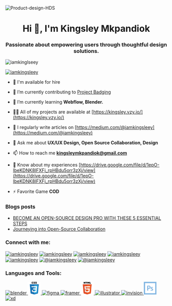 
![Product-design-HDS](https://github.com/iamkingsleey/iamkingsleey/assets/63562509/fe137e2e-7cc0-4550-b797-918ab75aada9)

<h1 align="center">Hi 👋, I'm Kingsley Mkpandiok</h1>
<h3 align="center">Passionate about empowering users through thoughtful design solutions.</h3>

<p align="left"> <img src="https://komarev.com/ghpvc/?username=iamkinglseey&label=Profile%20views&color=0e75b6&style=flat" alt="iamkinglseey" /> </p>

<p align="left"> <a href="https://twitter.com/iamkingsleey" target="blank"><img src="https://img.shields.io/twitter/follow/iamkingsleey?logo=twitter&style=for-the-badge" alt="iamkingsleey" /></a> </p>

- 👨‍ I'm available for hire

- 🔭 I’m currently contributing to [Project Badging](https://github.com/AllInOpenSource/ProjectBadging)

- 🌱 I’m currently learning **Webflow, Blender.**

- 👨‍💻 All of my projects are available at [https://kingsley.vzy.io/](https://kingsley.vzy.io/)

- 📝 I regularly write articles on [https://medium.com/@iamkingsleey](https://medium.com/@iamkingsleey)

- 💬 Ask me about **UX/UX Design, Open Source Collaboration, Design**

- 📫 How to reach me **kingsleymkpandiok@gmail.com**

- 📄 Know about my experiences [https://drive.google.com/file/d/1epO-lbeKDNK8IFXFj_rpHBdu5orr3zXj/view](https://drive.google.com/file/d/1epO-lbeKDNK8IFXFj_rpHBdu5orr3zXj/view)

- ⚡ Favorite Game **COD**

### Blogs posts
- <a href="https://iamkingsleey.medium.com/open-source-projects-await-your-design-skills-heres-how-to-make-an-impact-with-5-essential-tips-211a895d2574">BECOME AN OPEN-SOURCE DESIGN PRO WITH THESE 5 ESSENTIAL STEPS</a>
- <a href="https://iamkingsleey.medium.com/journeying-into-open-source-collaboration-1eda2cc9e5b5">Journeying into Open-Source Collaboration</a>
<!-- BLOG-POST-LIST:START -->
<!-- BLOG-POST-LIST:END -->

<h3 align="left">Connect with me:</h3>
<p align="left">
<a href="https://twitter.com/iamkingsleey" target="blank"><img align="center" src="https://raw.githubusercontent.com/rahuldkjain/github-profile-readme-generator/master/src/images/icons/Social/twitter.svg" alt="iamkingsleey" height="30" width="40" /></a>
<a href="https://linkedin.com/in/iamkingsleey" target="blank"><img align="center" src="https://raw.githubusercontent.com/rahuldkjain/github-profile-readme-generator/master/src/images/icons/Social/linked-in-alt.svg" alt="iamkingsleey" height="30" width="40" /></a>
<a href="https://instagram.com/iamkingsleey" target="blank"><img align="center" src="https://raw.githubusercontent.com/rahuldkjain/github-profile-readme-generator/master/src/images/icons/Social/instagram.svg" alt="iamkingsleey" height="30" width="40" /></a>
<a href="https://dribbble.com/iamkingsleey" target="blank"><img align="center" src="https://raw.githubusercontent.com/rahuldkjain/github-profile-readme-generator/master/src/images/icons/Social/dribbble.svg" alt="iamkingsleey" height="30" width="40" /></a>
<a href="https://www.behance.net/iamkingsleey" target="blank"><img align="center" src="https://raw.githubusercontent.com/rahuldkjain/github-profile-readme-generator/master/src/images/icons/Social/behance.svg" alt="iamkingsleey" height="30" width="40" /></a>
<a href="https://hashnode.com/@iamkingsleey" target="blank"><img align="center" src="https://raw.githubusercontent.com/rahuldkjain/github-profile-readme-generator/master/src/images/icons/Social/hashnode.svg" alt="@iamkingsleey" height="30" width="40" /></a>
<a href="https://medium.com/@iamkingsleey" target="blank"><img align="center" src="https://raw.githubusercontent.com/rahuldkjain/github-profile-readme-generator/master/src/images/icons/Social/medium.svg" alt="@iamkingsleey" height="30" width="40" /></a>
</p>

<h3 align="left">Languages and Tools:</h3>
<p align="left"> <a href="https://www.blender.org/" target="_blank" rel="noreferrer"> <img src="https://download.blender.org/branding/community/blender_community_badge_white.svg" alt="blender" width="40" height="40"/> </a> <a href="https://www.w3schools.com/css/" target="_blank" rel="noreferrer"> <img src="https://raw.githubusercontent.com/devicons/devicon/master/icons/css3/css3-original-wordmark.svg" alt="css3" width="40" height="40"/> </a> <a href="https://www.figma.com/" target="_blank" rel="noreferrer"> <img src="https://www.vectorlogo.zone/logos/figma/figma-icon.svg" alt="figma" width="40" height="40"/> </a> <a href="https://www.framer.com/" target="_blank" rel="noreferrer"> <img src="https://www.vectorlogo.zone/logos/framer/framer-icon.svg" alt="framer" width="40" height="40"/> </a> <a href="https://www.w3.org/html/" target="_blank" rel="noreferrer"> <img src="https://raw.githubusercontent.com/devicons/devicon/master/icons/html5/html5-original-wordmark.svg" alt="html5" width="40" height="40"/> </a> <a href="https://www.adobe.com/in/products/illustrator.html" target="_blank" rel="noreferrer"> <img src="https://www.vectorlogo.zone/logos/adobe_illustrator/adobe_illustrator-icon.svg" alt="illustrator" width="40" height="40"/> </a> <a href="https://www.invisionapp.com/" target="_blank" rel="noreferrer"> <img src="https://www.vectorlogo.zone/logos/invisionapp/invisionapp-icon.svg" alt="invision" width="40" height="40"/> </a> <a href="https://www.photoshop.com/en" target="_blank" rel="noreferrer"> <img src="https://raw.githubusercontent.com/devicons/devicon/master/icons/photoshop/photoshop-line.svg" alt="photoshop" width="40" height="40"/> </a> <a href="https://www.adobe.com/products/xd.html" target="_blank" rel="noreferrer"> <img src="https://cdn.worldvectorlogo.com/logos/adobe-xd.svg" alt="xd" width="40" height="40"/> </a> </p>





